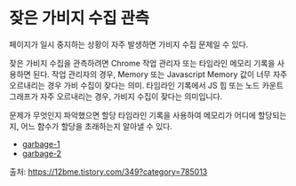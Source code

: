 # 잦은 가비지 수집 관측


페이지가 일시 중지하는 상황이 자주 발생하면 가비지 수집 문제일 수 있다.

잦은 가비지 수집을 관측하려면 Chrome 작업 관리자 또는 타임라인 메모리 기록을 사용하면 된다. 
작업 관리자의 경우, Memory 또는 Javascript Memory 값이 너무 자주 오르내리는 경우 가비 수집이 잦다는 의미. 
타임라인 기록에서 JS 힙 또는 노드 카운트 그래프가 자주 오르내리는 경우, 가비지 수집이 잦다는 의미입니다.

문제가 무엇인지 파악했으면 할당 타임라인 기록을 사용하여 메모리가 어디에 할당되는지, 어느 함수가 할당을 초래하는지 알아낼 수 있다.

- [garbage-1](https://thegicode.github.io/performance/html/garbage-1.html)
- [garbage-2](https://thegicode.github.io/performance/html/garbage-2.html)


출처: https://12bme.tistory.com/349?category=785013 
